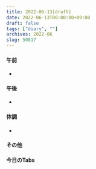 ```yaml
---
title: 2022-06-13[draft]
date: 2022-06-13T00:00:00+09:00
draft: false
tags: ["diary", ""]
archives: 2022-06
slug: 50817
---
```

#### 午前
- 
#### 午後
- 
#### 体調
- 
#### その他
#### 今日のTabs